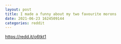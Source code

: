 ```yaml
--- 
layout: post 
title: I made a funny about my two favourite morons 
date: 2021-06-23 1624509144 
categories: reddit 
--- 
```

https://redd.it/o6tkt1